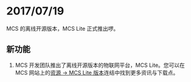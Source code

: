 # 2017/07/19

MCS 的离线开源版本，MCS Lite 正式推出啰。

## 新功能

1. MCS 开发团队推出了离线开源版本的物联网平台，MCS Lite。您可以在 MCS 网站上的[资源 -> MCS Lite 版本](https://mcslite.netlify.com)连结中找到更多资讯与下载点。
